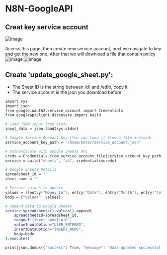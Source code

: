 # N8N-GoogleAPI

## Creat key service account

![image](https://github.com/user-attachments/assets/77fd1ba5-935b-469e-b753-77623264c545)

Access this page, then create new service account, next we navigate to key and get the new one. After that we will download a file that contain policy
![image](https://github.com/user-attachments/assets/f165283f-9c87-4e67-8034-b32cea02e408)
![image](https://github.com/user-attachments/assets/c2628dd8-bcbb-4fc0-9227-7721705abf0b)


## Create 'update_google_sheet.py':

- The Sheet ID is the string between /d/ and /edit/, copy it
- The service account is the json you download before 
~~~bash
import sys
import json
from google.oauth2.service_account import Credentials
from googleapiclient.discovery import build

# Load JSON input from stdin
input_data = json.load(sys.stdin)

# Google Service Account Key (You can load it from a file instead)
service_account_key_path = "/home/peter/service_account.json"

# Authenticate with Google Sheets API
creds = Credentials.from_service_account_file(service_account_key_path, scopes=["https://www.googleapis.com/auth/spreadsheets"])
service = build("sheets", "v4", credentials=creds)

# Google Sheets Details
spreadsheet_id = ""
sheet_name = ""

# Extract values to update
values = [[entry["Money_In"], entry["Date"], entry["Month"], entry["Total_Monthly"]] for entry in input_data]
body = {"values": values}

# Append data to Google Sheets
service.spreadsheets().values().append(
    spreadsheetId=spreadsheet_id,
    range=f"{sheet_name}!A:D",
    valueInputOption="USER_ENTERED",
    insertDataOption="INSERT_ROWS",
    body=body
).execute()

print(json.dumps({"success": True, "message": "Data updated successfully"}))
~~~~

